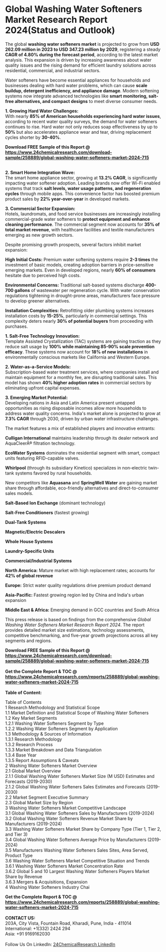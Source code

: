 <h1>Global Washing Water Softeners Market Research Report 2024(Status and Outlook)</h1><p>The global <strong>washing water softeners market</strong> is projected to grow from <strong>USD 262.09 million in 2023 to USD 347.23 million by 2029</strong>, registering a steady <strong>CAGR of 4.80% during the forecast period</strong>, according to the latest market analysis. This expansion is driven by increasing awareness about water quality issues and the rising demand for efficient laundry solutions across residential, commercial, and industrial sectors.</p><p>Water softeners have become essential appliances for households and businesses dealing with hard water problems, which can cause <strong>scale buildup, detergent inefficiency, and appliance damage</strong>. Modern softening systems now integrate advanced technologies like <strong>smart monitoring, salt-free alternatives, and compact designs</strong> to meet diverse consumer needs.</p><p><strong>1. Growing Hard Water Challenges:</strong><br>
With nearly <strong>85% of American households experiencing hard water issues</strong>, according to recent water quality surveys, the demand for water softeners continues to rise. Hard water not only reduces soap effectiveness by up to <strong>50%</strong> but also accelerates appliance wear and tear, driving replacement cycles shorter by <strong>30-40%</strong>.</p><div><b>Download FREE Sample of this Report @ 
            <a href="https://www.24chemicalresearch.com/download-sample/258889/global-washing-water-softeners-market-2024-715">
            https://www.24chemicalresearch.com/download-sample/258889/global-washing-water-softeners-market-2024-715</a></b></div><br><p><strong>2. Smart Home Integration Wave:</strong><br>
The smart home appliance sector, growing at <strong>13.2% CAGR</strong>, is significantly impacting water softener adoption. Leading brands now offer Wi-Fi enabled systems that track <strong>salt levels, water usage patterns, and regeneration cycles</strong> through mobile apps. This convenience factor has boosted premium product sales by <strong>22% year-over-year</strong> in developed markets.</p><p><strong>3. Commercial Sector Expansion:</strong><br>
Hotels, laundromats, and food service businesses are increasingly installing commercial-grade water softeners to <strong>protect equipment and enhance cleaning performance</strong>. The commercial segment now accounts for <strong>35% of total market revenue</strong>, with healthcare facilities and textile manufacturers emerging as new growth sectors.</p><p>Despite promising growth prospects, several factors inhibit market expansion:</p><p><strong>High Initial Costs:</strong> Premium water softening systems require <strong>2-3 times</strong> the investment of basic models, creating adoption barriers in price-sensitive emerging markets. Even in developed regions, nearly <strong>60% of consumers</strong> hesitate due to perceived high costs.</p><p><strong>Environmental Concerns:</strong> Traditional salt-based systems discharge <strong>400-700 gallons</strong> of wastewater per regeneration cycle. With water conservation regulations tightening in drought-prone areas, manufacturers face pressure to develop greener alternatives.</p><p><strong>Installation Complexities:</strong> Retrofitting older plumbing systems increases installation costs by <strong>15-25%</strong>, particularly in commercial settings. This complexity deters nearly <strong>30% of potential buyers</strong> from proceeding with purchases.</p><p><strong>1. Salt-Free Technology Innovation:</strong><br>
Template Assisted Crystallization (TAC) systems are gaining traction as they reduce salt usage by <strong>100% while maintaining 85-90% scale prevention efficacy</strong>. These systems now account for <strong>18% of new installations</strong> in environmentally conscious markets like California and Western Europe.</p><p><strong>2. Water-as-a-Service Models:</strong><br>
Subscription-based water treatment services, where companies install and maintain equipment for a monthly fee, are disrupting traditional sales. This model has shown <strong>40% higher adoption rates</strong> in commercial sectors by eliminating upfront capital expenses.</p><p><strong>3. Emerging Market Potential:</strong><br>
Developing nations in Asia and Latin America present untapped opportunities as rising disposable incomes allow more households to address water quality concerns. India's market alone is projected to grow at <strong>7.3% CAGR</strong> through 2030, driven by urban water infrastructure challenges.</p><p>The market features a mix of established players and innovative entrants:</p><p><strong>Culligan International</strong> maintains leadership through its dealer network and AquaCleerÂ® filtration technology.</p><p><strong>EcoWater Systems</strong> dominates the residential segment with smart, compact units featuring RFID-capable valves.</p><p><strong>Whirlpool</strong> (through its subsidiary Kinetico) specializes in non-electric twin-tank systems favored by rural households.</p><p>New competitors like <strong>Aquasana</strong> and <strong>SpringWell Water</strong> are gaining market share through affordable, eco-friendly alternatives and direct-to-consumer sales models.</p><p><strong>Salt-Based Ion Exchange</strong> (dominant technology)</p><p><strong>Salt-Free Conditioners</strong> (fastest growing)</p><p><strong>Dual-Tank Systems</strong></p><p><strong>Magnetic/Electric Descalers</strong></p><p><strong>Whole House Systems</strong></p><p><strong>Laundry-Specific Units</strong></p><p><strong>Commercial/Industrial Systems</strong></p><p><strong>North America:</strong> Mature market with high replacement rates; accounts for <strong>42% of global revenue</strong></p><p><strong>Europe:</strong> Strict water quality regulations drive premium product demand</p><p><strong>Asia-Pacific:</strong> Fastest growing region led by China and India's urban expansion</p><p><strong>Middle East &amp; Africa:</strong> Emerging demand in GCC countries and South Africa</p><p>This press release is based on findings from the comprehensive <em>Global Washing Water Softeners Market Research Report 2024</em>. The report provides detailed market size estimations, technology assessments, competitive benchmarking, and five-year growth projections across all key segments and regions.</p><div><b>Download FREE Sample of this Report @ 
            <a href="https://www.24chemicalresearch.com/download-sample/258889/global-washing-water-softeners-market-2024-715">
            https://www.24chemicalresearch.com/download-sample/258889/global-washing-water-softeners-market-2024-715</a></b></div><br><div><b>Get the Complete Report & TOC @ 
            <a href="https://www.24chemicalresearch.com/reports/258889/global-washing-water-softeners-market-2024-715">
            https://www.24chemicalresearch.com/reports/258889/global-washing-water-softeners-market-2024-715</a></b></div><br>
            <b>Table of Content:</b><p>Table of Contents<br />
1 Research Methodology and Statistical Scope<br />
1.1 Market Definition and Statistical Scope of Washing Water Softeners<br />
1.2 Key Market Segments<br />
1.2.1 Washing Water Softeners Segment by Type<br />
1.2.2 Washing Water Softeners Segment by Application<br />
1.3 Methodology & Sources of Information<br />
1.3.1 Research Methodology<br />
1.3.2 Research Process<br />
1.3.3 Market Breakdown and Data Triangulation<br />
1.3.4 Base Year<br />
1.3.5 Report Assumptions & Caveats<br />
2 Washing Water Softeners Market Overview<br />
2.1 Global Market Overview<br />
2.1.1 Global Washing Water Softeners Market Size (M USD) Estimates and Forecasts (2019-2030)<br />
2.1.2 Global Washing Water Softeners Sales Estimates and Forecasts (2019-2030)<br />
2.2 Market Segment Executive Summary<br />
2.3 Global Market Size by Region<br />
3 Washing Water Softeners Market Competitive Landscape<br />
3.1 Global Washing Water Softeners Sales by Manufacturers (2019-2024)<br />
3.2 Global Washing Water Softeners Revenue Market Share by Manufacturers (2019-2024)<br />
3.3 Washing Water Softeners Market Share by Company Type (Tier 1, Tier 2, and Tier 3)<br />
3.4 Global Washing Water Softeners Average Price by Manufacturers (2019-2024)<br />
3.5 Manufacturers Washing Water Softeners Sales Sites, Area Served, Product Type<br />
3.6 Washing Water Softeners Market Competitive Situation and Trends<br />
3.6.1 Washing Water Softeners Market Concentration Rate<br />
3.6.2 Global 5 and 10 Largest Washing Water Softeners Players Market Share by Revenue<br />
3.6.3 Mergers & Acquisitions, Expansion<br />
4 Washing Water Softeners Industry Chai</p><div><b>Get the Complete Report & TOC @ 
            <a href="https://www.24chemicalresearch.com/reports/258889/global-washing-water-softeners-market-2024-715">
            https://www.24chemicalresearch.com/reports/258889/global-washing-water-softeners-market-2024-715</a></b></div><br><b>CONTACT US:</b><br>
            203A, City Vista, Fountain Road, Kharadi, Pune, India - 411014<br>
            International: +1(332) 2424 294<br>
            Asia: +91 9169162030 <br><br>
            Follow Us On LinkedIn: <a href="https://www.linkedin.com/company/24chemicalresearch/">24ChemicalResearch LinkedIn</a>